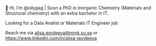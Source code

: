 👋 Hi, I’m @oilygag | 
Soon a PhD in Inorganic Chemistry (Materials and Structural chemistry) with an extra bachelor in IT.

Looking for a Data Analist or Materials IT Engineer job 

Reach me via alisa.gordeeva@mmk.su.se
or https://www.linkedin.com/in/alisa-gordeeva

<!---
oilygag/oilygag is a ✨ special ✨ repository because its `README.md` (this file) appears on your GitHub profile.
You can click the Preview link to take a look at your changes.
--->
